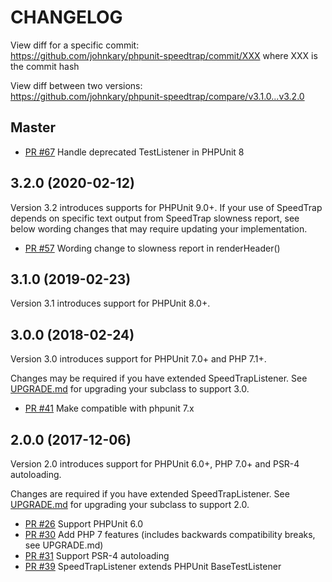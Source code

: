 CHANGELOG
=================

View diff for a specific commit:  
https://github.com/johnkary/phpunit-speedtrap/commit/XXX where XXX is the commit hash

View diff between two versions:  
https://github.com/johnkary/phpunit-speedtrap/compare/v3.1.0...v3.2.0

## Master

* [PR #67](https://github.com/johnkary/phpunit-speedtrap/pull/67) Handle deprecated TestListener in PHPUnit 8

## 3.2.0 (2020-02-12)

Version 3.2 introduces supports for PHPUnit 9.0+.
If your use of SpeedTrap depends on specific text output from SpeedTrap slowness
report, see below wording changes that may require updating your implementation.

* [PR #57](https://github.com/johnkary/phpunit-speedtrap/pull/57) Wording change to slowness report in renderHeader()

## 3.1.0 (2019-02-23)

Version 3.1 introduces support for PHPUnit 8.0+.

## 3.0.0 (2018-02-24)

Version 3.0 introduces support for PHPUnit 7.0+ and PHP 7.1+.

Changes may be required if you have extended SpeedTrapListener. See
[UPGRADE.md](UPGRADE.md) for upgrading your subclass to support 3.0.

* [PR #41](https://github.com/johnkary/phpunit-speedtrap/pull/41) Make compatible with phpunit 7.x

## 2.0.0 (2017-12-06)

Version 2.0 introduces support for PHPUnit 6.0+, PHP 7.0+ and PSR-4 autoloading.

Changes are required if you have extended SpeedTrapListener. See
[UPGRADE.md](UPGRADE.md) for upgrading your subclass to support 2.0.

* [PR #26](https://github.com/johnkary/phpunit-speedtrap/pull/26) Support PHPUnit 6.0
* [PR #30](https://github.com/johnkary/phpunit-speedtrap/pull/30) Add PHP 7 features (includes backwards compatibility breaks, see UPGRADE.md)
* [PR #31](https://github.com/johnkary/phpunit-speedtrap/pull/31) Support PSR-4 autoloading
* [PR #39](https://github.com/johnkary/phpunit-speedtrap/pull/39) SpeedTrapListener extends PHPUnit BaseTestListener
